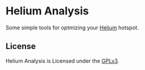 # Helium Analysis

Some simple tools for optmizing your [Helium](https://www.helium.com) hotspot.

## License 

Helium Analysis is Licensed under the [GPLv3](https://www.gnu.org/licenses/gpl-3.0.en.html).
